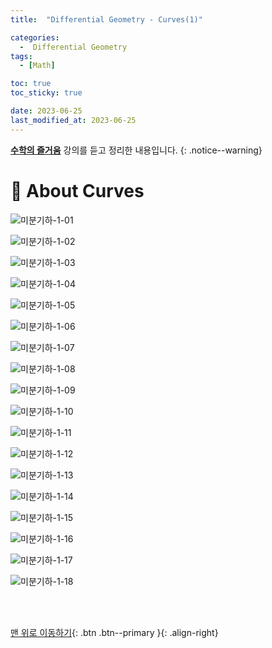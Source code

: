 ```yaml
---
title:  "Differential Geometry - Curves(1)" 

categories:
  -  Differential Geometry
tags:
  - [Math]

toc: true
toc_sticky: true

date: 2023-06-25
last_modified_at: 2023-06-25
---
```


**[수학의 즐거움](https://www.youtube.com/@enjoyingmath9346/featured)** 강의를 듣고 정리한 내용입니다.
{: .notice--warning}


# 📘 About Curves

![미분기하-1-01](https://github.com/inhopp/inhopp/assets/96368476/75960e3b-47ec-4bf8-beba-9a27cd66bc13)

![미분기하-1-02](https://github.com/inhopp/inhopp/assets/96368476/97188ab3-2b19-459e-8207-93bdbba8954c)

![미분기하-1-03](https://github.com/inhopp/inhopp/assets/96368476/0c1ce37e-67fd-4575-a6ee-11abc9381770)

![미분기하-1-04](https://github.com/inhopp/inhopp/assets/96368476/ca09ed6e-c615-4572-b5ab-56509c4dee5d)

![미분기하-1-05](https://github.com/inhopp/inhopp/assets/96368476/5676ddf4-6af7-4030-9755-e3e5b2f55399)

![미분기하-1-06](https://github.com/inhopp/inhopp/assets/96368476/7a509c6d-61f0-4f42-9612-b9596773cf73)

![미분기하-1-07](https://github.com/inhopp/inhopp/assets/96368476/e61dc68e-485f-4491-9170-90ade6a91bb1)

![미분기하-1-08](https://github.com/inhopp/inhopp/assets/96368476/168b7358-fbe1-48d0-82ed-c5043036d944)

![미분기하-1-09](https://github.com/inhopp/inhopp/assets/96368476/43a339f8-d4d9-4aaa-a5b6-fbfa93871ec3)

![미분기하-1-10](https://github.com/inhopp/inhopp/assets/96368476/db072297-1a0b-4298-b569-c90680060b19)

![미분기하-1-11](https://github.com/inhopp/inhopp/assets/96368476/2a3de63b-27c9-41c2-b522-1352d2306dc5)

![미분기하-1-12](https://github.com/inhopp/inhopp/assets/96368476/a0c8d6b0-44a6-425a-9de4-feff1d009e73)

![미분기하-1-13](https://github.com/inhopp/inhopp/assets/96368476/b43ad8ee-b188-4120-90b4-5b764d56f174)

![미분기하-1-14](https://github.com/inhopp/inhopp/assets/96368476/6366eba3-2a06-4030-b12c-2cd5cbab35fb)

![미분기하-1-15](https://github.com/inhopp/inhopp/assets/96368476/0909b5dc-7150-47b7-9992-1245dc15cbd7)

![미분기하-1-16](https://github.com/inhopp/inhopp/assets/96368476/c307e864-04dc-42ba-a218-0a4dfb9b6130)

![미분기하-1-17](https://github.com/inhopp/inhopp/assets/96368476/e5b496ea-e718-4137-8086-65c252cca04a)

![미분기하-1-18](https://github.com/inhopp/inhopp/assets/96368476/e411b910-3e41-4cc6-a92d-74fa862aae56)









<br>
<br>

[맨 위로 이동하기](#){: .btn .btn--primary }{: .align-right}